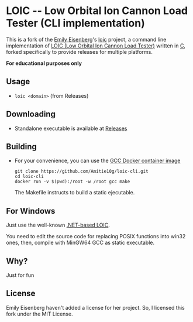 # LOIC -- Low Orbital Ion Cannon Load Tester (CLI implementation)

This is a fork of the [Emily Eisenberg](https://github.com/xymostech)'s [loic](https://github.com/xymostech/loic) project, a command line implementation of [LOIC (Low Orbital Ion Cannon Load Tester)](https://en.wikipedia.org/wiki/Low_Orbit_Ion_Cannon) written in [C](https://en.wikipedia.org/wiki/C_%28programming_language%29), forked specifically to provide releases for multiple platforms.

**For educational purposes only**

## Usage
* ``loic <domain>`` (from Releases)

## Downloading
* Standalone executable is available at [Releases](https://github.com/amitie10g/loic-cli/releases/tag/20240411006)

## Building
* For your convenience, you can use the [GCC Docker container image](https://hub.docker.com/_/gcc)
  ```
  git clone https://github.com/Amitie10g/loic-cli.git
  cd loic-cli
  docker run -v $(pwd):/root -w /root gcc make
  ```
  The Makefile instructs to build a static ejecutable.

## For Windows
Just use the well-known [.NET-based LOIC](https://github.com/NewEraCracker/LOIC).

You need to edit the source code for replacing POSIX functions into win32 ones, then, compile with MinGW64 GCC as static executable.

## Why?
Just for fun

## License
Emily Eisenberg haven't added a license for her project. So, I licensed this fork under the MIT License.
